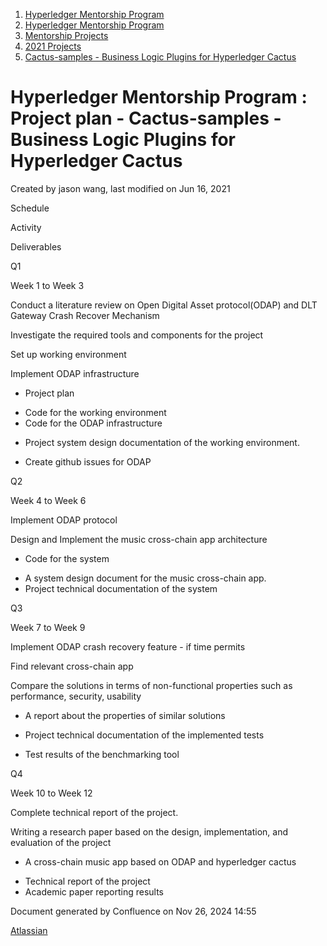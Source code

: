1. [Hyperledger Mentorship Program](index.html)
2. [Hyperledger Mentorship Program](Hyperledger-Mentorship-Program_21954571.html)
3. [Mentorship Projects](Mentorship-Projects_21954604.html)
4. [2021 Projects](2021-Projects_21964295.html)
5. [Cactus-samples - Business Logic Plugins for Hyperledger Cactus](Cactus-samples---Business-Logic-Plugins-for-Hyperledger-Cactus_21956498.html)

# Hyperledger Mentorship Program : Project plan - Cactus-samples - Business Logic Plugins for Hyperledger Cactus

Created by jason wang, last modified on Jun 16, 2021

Schedule

Activity

Deliverables

Q1

Week 1 to Week 3

Conduct a literature review on Open Digital Asset protocol(ODAP) and DLT Gateway Crash Recover Mechanism

Investigate the required tools and components for the project

Set up working environment

Implement ODAP infrastructure

- Project plan

<!--THE END-->

- Code for the working environment
- Code for the ODAP infrastructure

<!--THE END-->

- Project system design documentation of the working environment.

<!--THE END-->

- Create github issues for ODAP

Q2

Week 4 to Week 6

Implement ODAP protocol

Design and Implement the music cross-chain app architecture

- Code for the system

<!--THE END-->

- A system design document for the music cross-chain app.
- Project technical documentation of the system

Q3

Week 7 to Week 9

Implement ODAP crash recovery feature - if time permits 

Find relevant cross-chain app 

Compare the solutions in terms of non-functional properties such as performance, security, usability

- A report about the properties of similar solutions

<!--THE END-->

- Project technical documentation of the implemented tests

<!--THE END-->

- Test results of the benchmarking tool

Q4

Week 10 to Week 12

Complete technical report of the project.

Writing a research paper based on the design, implementation, and evaluation of the project

- A cross-chain music app based on ODAP and hyperledger cactus

<!--THE END-->

- Technical report of the project
- Academic paper reporting results

Document generated by Confluence on Nov 26, 2024 14:55

[Atlassian](http://www.atlassian.com/)
